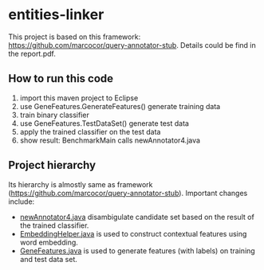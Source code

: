 # entities-linker

This project is based on this framework: https://github.com/marcocor/query-annotator-stub. Details could be find in the report.pdf.

## How to run this code
1. import this maven project to Eclipse
2. use GeneFeatures.GenerateFeatures() generate training data
3. train binary classifier
4. use GeneFeatures.TestDataSet() generate test data
5. apply the trained classifier on the test data
6. show result: BenchmarkMain calls newAnnotator4.java

## Project hierarchy
Its hierarchy is almostly same as framework (https://github.com/marcocor/query-annotator-stub). Important changes include:
- [newAnnotator4.java](src/main/java/annotatorstub/annotator/newAnnotator4.java) disambigulate candidate set based on the result of the trained classifier.
- [EmbeddingHelper.java](src/main/java/annotatorstub/utils/EmbeddingHelper.java) is used to construct contextual features using word embedding.
- [GeneFeatures.java](src/main/java/annotatorstub/utils/GeneFeatures.java) is used to generate features (with labels) on training and test data set.

